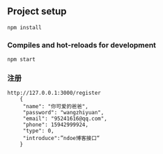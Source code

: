 ## Project setup
```
npm install
```

### Compiles and hot-reloads for development
```
npm start
```
### 注册

```
http://127.0.0.1:3000/register
    {
     "name": "你可爱的爸爸",
     "password": "wangzhiyuan",
     "email": "95241616@qq.com",
     "phone": 15942999924,
     "type": 0,
     "introduce":”ndoe博客接口“
    }
```




































